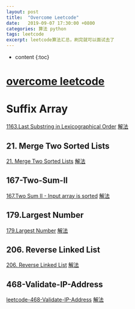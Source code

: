 ```yaml
---
layout: post
title:  "Overcome Leetcode"
date:   2019-09-07 17:30:00 +0800
categories: 算法 python
tags: leetcode
excerpt: leetcode算法汇总，刷完就可以面试去了
---
```

* content
{:toc}

# [overcome leetcode](https://leetcode.com/problemset/all/)

# Suffix Array
[1163.Last Substring in Lexicographical Order](https://leetcode.com/problems/last-substring-in-lexicographical-order/)
[解法](http://jaccorot.github.io/2020/07/10/ARTS-007/)



## 21. Merge Two Sorted Lists
[21. Merge Two Sorted Lists](https://leetcode.com/problems/merge-two-sorted-lists/)
[解法](http://jaccorot.github.io/2020/06/26/ARTS-005/)

## 167-Two-Sum-II
[167.Two Sum II - Input array is sorted](https://leetcode.com/problems/two-sum-ii-input-array-is-sorted/)
[解法](http://jaccorot.github.io/2020/06/05/ARTS-002/)


## 179.Largest Number
[179.Largest Number](https://leetcode.com/problems/largest-number/)
[解法](http://jaccorot.github.io/2020/06/26/ARTS-005/)

## 206. Reverse Linked List
[206. Reverse Linked List](https://leetcode.com/problems/reverse-linked-list/submissions/)
[解法](http://jaccorot.github.io/2020/07/03/ARTS-006/)


## 468-Validate-IP-Address
[leetcode-468-Validate-IP-Address](https://leetcode.com/problems/validate-ip-address/)
[解法](http://jaccorot.github.io/2020/05/27/ARTS-001/)

